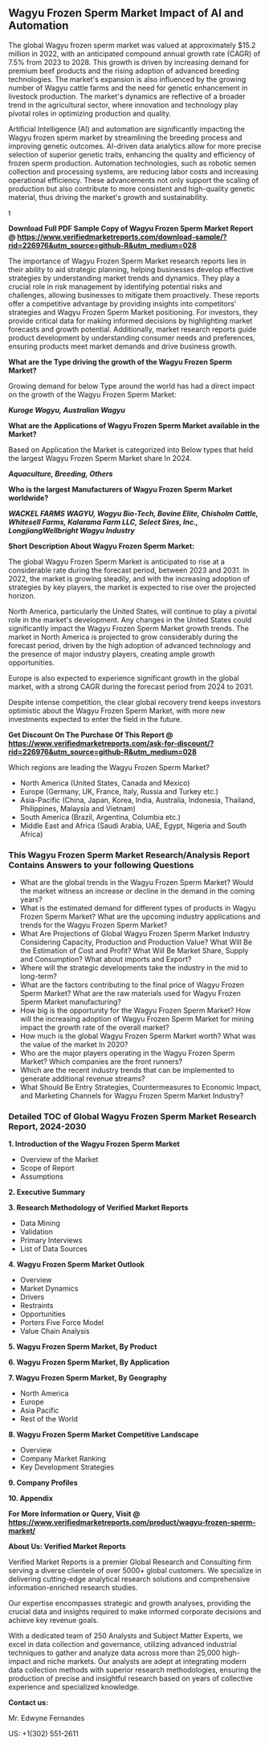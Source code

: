 <h2>Wagyu Frozen Sperm Market Impact of AI and Automation</h2><p>The global Wagyu frozen sperm market was valued at approximately $15.2 million in 2022, with an anticipated compound annual growth rate (CAGR) of 7.5% from 2023 to 2028. This growth is driven by increasing demand for premium beef products and the rising adoption of advanced breeding technologies. The market's expansion is also influenced by the growing number of Wagyu cattle farms and the need for genetic enhancement in livestock production. The market's dynamics are reflective of a broader trend in the agricultural sector, where innovation and technology play pivotal roles in optimizing production and quality.</p><p>Artificial Intelligence (AI) and automation are significantly impacting the Wagyu frozen sperm market by streamlining the breeding process and improving genetic outcomes. AI-driven data analytics allow for more precise selection of superior genetic traits, enhancing the quality and efficiency of frozen sperm production. Automation technologies, such as robotic semen collection and processing systems, are reducing labor costs and increasing operational efficiency. These advancements not only support the scaling of production but also contribute to more consistent and high-quality genetic material, thus driving the market's growth and sustainability.</p>t</p><p id="" class=""><strong>Download Full PDF Sample Copy of Wagyu Frozen Sperm Market Report @ <a href="https://www.verifiedmarketreports.com/download-sample/?rid=226976&utm_source=github-R&utm_medium=028" target="_blank">https://www.verifiedmarketreports.com/download-sample/?rid=226976&utm_source=github-R&utm_medium=028</a></strong></p><p>The importance of&nbsp;Wagyu Frozen Sperm Market research reports lies in their ability to aid strategic planning, helping businesses develop effective strategies by understanding market trends and dynamics. They play a crucial role in risk management by identifying potential risks and challenges, allowing businesses to mitigate them proactively. These reports offer a competitive advantage by providing insights into competitors' strategies and Wagyu Frozen Sperm Market positioning. For investors, they provide critical data for making informed decisions by highlighting market forecasts and growth potential. Additionally, market research reports guide product development by understanding consumer needs and preferences, ensuring products meet market demands and drive business growth.</p><p><strong>What are the&nbsp;Type driving the growth of the Wagyu Frozen Sperm Market?</strong></p><p id="" class="">Growing demand for below Type around the world has had a direct impact on the growth of the Wagyu Frozen Sperm Market:</p><em><strong>Kuroge Wagyu, Australian Wagyu</strong></em></p><strong>What are the&nbsp;Applications&nbsp;of Wagyu Frozen Sperm Market available in the Market?</strong></p><p id="" class="">Based on Application the Market is categorized into Below types that held the largest Wagyu Frozen Sperm Market share In 2024.</p><em><strong>Aquaculture, Breeding, Others</strong></em></p><strong>Who is the largest Manufacturers of Wagyu Frozen Sperm Market worldwide?</strong></p><p><em><strong>WACKEL FARMS WAGYU, Wagyu Bio-Tech, Bovine Elite, Chisholm Cattle, Whitesell Farms, Kalarama Farm LLC, Select Sires, Inc., LongjiangWellbright Wagyu Industry</strong></em></p><p id="" class=""><strong>Short Description About Wagyu Frozen Sperm Market:</strong></p><p>The global Wagyu Frozen Sperm Market is anticipated to rise at a considerable rate during the forecast period, between 2023 and 2031. In 2022, the market is growing steadily, and with the increasing adoption of strategies by key players, the market is expected to rise over the projected horizon.</p><p>North America, particularly the United States, will continue to play a pivotal role in the market's development. Any changes in the United States could significantly impact the Wagyu Frozen Sperm Market growth trends. The market in North America is projected to grow considerably during the forecast period, driven by the high adoption of advanced technology and the presence of major industry players, creating ample growth opportunities.</p><p>Europe is also expected to experience significant growth in the global market, with a strong CAGR during the forecast period from 2024 to 2031.</p><p>Despite intense competition, the clear global recovery trend keeps investors optimistic about the Wagyu Frozen Sperm Market, with more new investments expected to enter the field in the future.</p><p id="" class=""><strong>Get Discount On The Purchase Of This Report @ <a href="https://www.verifiedmarketreports.com/ask-for-discount/?rid=226976&utm_source=github-R&utm_medium=028" target="_blank">https://www.verifiedmarketreports.com/ask-for-discount/?rid=226976&utm_source=github-R&utm_medium=028</a></strong></p>Which regions are leading the Wagyu Frozen Sperm Market?</p><ul><li>North America (United States, Canada and Mexico)</li><li>Europe (Germany, UK, France, Italy, Russia and Turkey etc.)</li><li>Asia-Pacific (China, Japan, Korea, India, Australia, Indonesia, Thailand, Philippines, Malaysia and Vietnam)</li><li>South America (Brazil, Argentina, Columbia etc.)</li><li>Middle East and Africa (Saudi Arabia, UAE, Egypt, Nigeria and South Africa)</li></ul><h3 id="" class="">This Wagyu Frozen Sperm Market Research/Analysis Report Contains Answers to your following Questions</h3><ul><li>What are the global trends in the Wagyu Frozen Sperm Market? Would the market witness an increase or decline in the demand in the coming years?</li><li>What is the estimated demand for different types of products in Wagyu Frozen Sperm Market? What are the upcoming industry applications and trends for the Wagyu Frozen Sperm Market?</li><li>What Are Projections of Global Wagyu Frozen Sperm Market Industry Considering Capacity, Production and Production Value? What Will Be the Estimation of Cost and Profit? What Will Be Market Share, Supply and Consumption? What about imports and Export?</li><li>Where will the strategic developments take the industry in the mid to long-term?</li><li>What are the factors contributing to the final price of Wagyu Frozen Sperm Market? What are the raw materials used for Wagyu Frozen Sperm Market manufacturing?</li><li>How big is the opportunity for the Wagyu Frozen Sperm Market? How will the increasing adoption of Wagyu Frozen Sperm Market for mining impact the growth rate of the overall market?</li><li>How much is the global Wagyu Frozen Sperm Market worth? What was the value of the market In 2020?</li><li>Who are the major players operating in the Wagyu Frozen Sperm Market? Which companies are the front runners?</li><li>Which are the recent industry trends that can be implemented to generate additional revenue streams?</li><li>What Should Be Entry Strategies, Countermeasures to Economic Impact, and Marketing Channels for Wagyu Frozen Sperm Market Industry?</li></ul><h3 id="" class="">Detailed TOC of Global Wagyu Frozen Sperm Market Research Report, 2024-2030</h3><p id="" class=""><strong>1. Introduction of the Wagyu Frozen Sperm Market</strong></p><ul><li>Overview of the Market</li><li>Scope of Report</li><li>Assumptions</li></ul><p id="" class=""><strong>2. Executive Summary</strong></p><p id="" class=""><strong>3. Research Methodology of Verified Market Reports</strong></p><ul><li>Data Mining</li><li>Validation</li><li>Primary Interviews</li><li>List of Data Sources</li></ul><p id="" class=""><strong>4. Wagyu Frozen Sperm Market Outlook</strong></p><ul><li>Overview</li><li>Market Dynamics</li><li>Drivers</li><li>Restraints</li><li>Opportunities</li><li>Porters Five Force Model</li><li>Value Chain Analysis</li></ul><p id="" class=""><strong>5. Wagyu Frozen Sperm Market, By Product</strong></p><p id="" class=""><strong>6. Wagyu Frozen Sperm Market, By Application</strong></p><p id="" class=""><strong>7. Wagyu Frozen Sperm Market, By Geography</strong></p><ul><li>North America</li><li>Europe</li><li>Asia Pacific</li><li>Rest of the World</li></ul><p id="" class=""><strong>8. Wagyu Frozen Sperm Market Competitive Landscape</strong></p><ul><li>Overview</li><li>Company Market Ranking</li><li>Key Development Strategies</li></ul><p id="" class=""><strong>9. Company Profiles</strong></p><p id="" class=""><strong>10. Appendix</strong></p><p id="" class=""><strong>For More Information or Query, Visit @ <a href="https://www.verifiedmarketreports.com/product/wagyu-frozen-sperm-market/" target="_blank">https://www.verifiedmarketreports.com/product/wagyu-frozen-sperm-market/</a></strong></p><p id="" class=""><strong>About Us: Verified Market Reports</strong></p><p id="" class="">Verified Market Reports is a premier Global Research and Consulting firm serving a diverse clientele of over 5000+ global customers. We specialize in delivering cutting-edge analytical research solutions and comprehensive information-enriched research studies.</p><p id="" class="">Our expertise encompasses strategic and growth analyses, providing the crucial data and insights required to make informed corporate decisions and achieve key revenue goals.</p><p id="" class="">With a dedicated team of 250 Analysts and Subject Matter Experts, we excel in data collection and governance, utilizing advanced industrial techniques to gather and analyze data across more than 25,000 high-impact and niche markets. Our analysts are adept at integrating modern data collection methods with superior research methodologies, ensuring the production of precise and insightful research based on years of collective experience and specialized knowledge.</p><p id="" class=""><strong>Contact us:</strong></p><p id="" class="">Mr. Edwyne Fernandes</p><p id="" class="">US: +1(302) 551-2611</p>